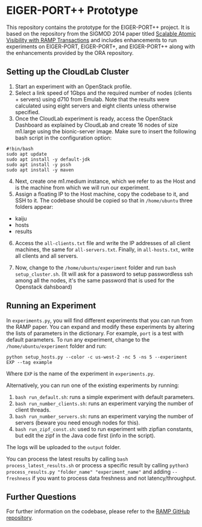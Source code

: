 
# EIGER-PORT++ Prototype

This repository contains the prototype for the EIGER-PORT++ project. It is based on the repository from the SIGMOD 2014 paper titled [Scalable Atomic Visibility with RAMP Transactions](http://www.bailis.org/papers/ramp-sigmod2014.pdf) and includes enhancements to run experiments on EIGER-PORT, EIGER-PORT+, and EIGER-PORT++ along with the enhancements provided by the ORA repository.

## Setting up the CloudLab Cluster

1. Start an experiment with an OpenStack profile. 
2. Select a link speed of 1Gbps and the required number of nodes (clients + servers) using d710 from Emulab. Note that the results were calculated using eight servers and eight clients unless otherwise specified.
3. Once the CloudLab experiment is ready, access the OpenStack Dashboard as explained by CloudLab and create 16 nodes of size m1.large using the bionic-server image. Make sure to insert the following bash script in the configuration option:

```
#!bin/bash
sudo apt update
sudo apt install -y default-jdk
sudo apt install -y pssh
sudo apt install -y maven
```


4. Next, create one m1.medium instance, which we refer to as the Host and is the machine from which we will run our experiment. 
5. Assign a floating IP to the Host machine, copy the codebase to it, and SSH to it. The codebase should be copied so that in `/home/ubuntu` three folders appear:

- kaiju
- hosts
- results

6. Access the `all-clients.txt` file and write the IP addresses of all client machines, the same for `all-servers.txt`. Finally, in `all-hosts.txt`, write all clients and all servers.

7. Now, change to the `/home/ubuntu/experiment` folder and run `bash setup_cluster.sh`. (It will ask for a password to setup passwordless ssh among all the nodes, it's the same password that is used for the Openstack dahsboard)

## Running an Experiment

In `experiments.py`, you will find different experiments that you can run from the RAMP paper. You can expand and modify these experiments by altering the lists of parameters in the dictionary. For example, `port` is a test with default parameters. To run any experiment, change to the `/home/ubuntu/experiment` folder and run:

```
python setup_hosts.py --color -c us-west-2 -nc 5 -ns 5 --experiment EXP --tag example
```
Where `EXP` is the name of the experiment in `experiments.py`.

Alternatively, you can run one of the existing experiments by running:
1. `bash run_default.sh`: runs a simple experiment with default parameters.
2. `bash run_number_clients.sh`: runs an experiment varying the number of client threads.
3. `bash run_number_servers.sh`: runs an experiment varying the number of servers (beware you need enough nodes for this).
4. `bash run_zipf_const.sh`: used to run experiment with zipfian constants, but edit the zipf in the Java code first (info in the script). 

The logs will be uploaded to the `output` folder.

You can process the latest results by calling `bash process_latest_results.sh` or process a specific result by calling `python3 process_results.py "folder_name" "experiment_name"` and adding `--freshness` if you want to process data freshness and not latency/throughput.

## Further Questions

For further information on the codebase, please refer to the [RAMP GitHub repository](https://github.com/pbailis/ramp-sigmod2014-code).
